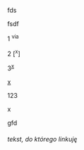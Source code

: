 

fds 

fsdf

1 <sup>via</sup>

2 [<sup>x</sup>]

3<sup>[x]</sup>

[x]

[x]: #tekst-do-którego-linkuję

123

x

gfd

###### tekst, do którego linkuję
[^x]: przypis
